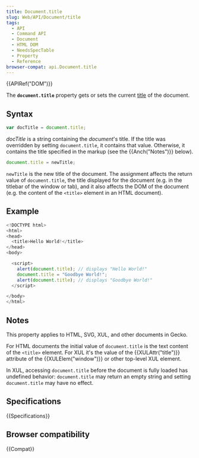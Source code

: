 ```yaml
---
title: Document.title
slug: Web/API/Document/title
tags:
  - API
  - Command API
  - Document
  - HTML DOM
  - NeedsSpecTable
  - Property
  - Reference
browser-compat: api.Document.title
---
```

{{APIRef("DOM")}}

The **`document.title`** property gets
or sets the current [title](/en-US/docs/Web/HTML/Element/title) of the
document.

## Syntax

```js
var docTitle = document.title;
```

_docTitle_ is a string containing the _document_'s title. If the
title was overridden by setting `document.title`, it contains that value.
Otherwise, it contains the title specified in the markup (see the {{Anch("Notes")}}
below).

```js
document.title = newTitle;
```

`newTitle` is the new title of the document. The assignment
affects the return value of `document.title`, the title displayed for the
document (e.g. in the titlebar of the window or tab), and it also affects the DOM of the
document (e.g. the content of the `<title>` element in an HTML
document).

## Example

```js
<!DOCTYPE html>
<html>
<head>
  <title>Hello World!</title>
</head>
<body>

  <script>
    alert(document.title); // displays "Hello World!"
    document.title = "Goodbye World!";
    alert(document.title); // displays "Goodbye World!"
  </script>

</body>
</html>
```

## Notes

This property applies to HTML, SVG, XUL, and other documents in Gecko.

For HTML documents the initial value of `document.title` is the text content
of the `<title>` element. For XUL it's the value of the
{{XULAttr("title")}} attribute of the {{XULElem("window")}} or other top-level XUL
element.

In XUL, accessing `document.title` before the document is fully loaded has
undefined behavior: `document.title` may return an empty string and setting
`document.title` may have no effect.

## Specifications

{{Specifications}}

## Browser compatibility

{{Compat}}
